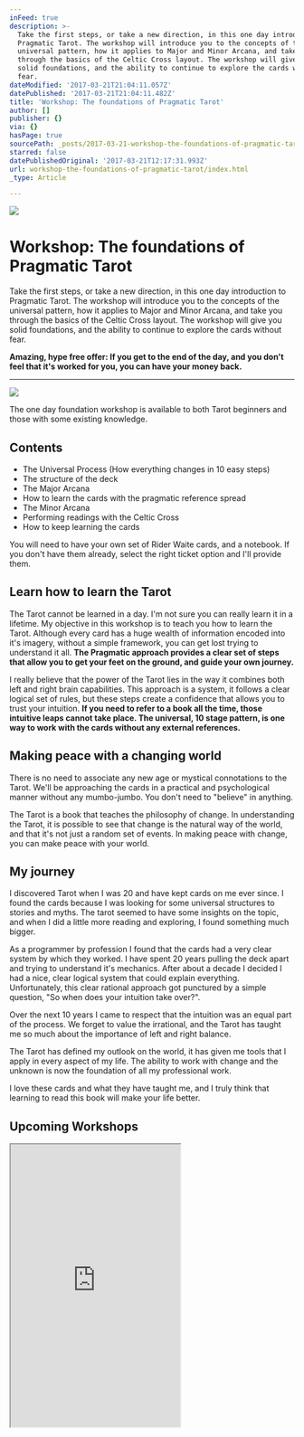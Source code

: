 ```yaml
---
inFeed: true
description: >-
  Take the first steps, or take a new direction, in this one day introduction to
  Pragmatic Tarot. The workshop will introduce you to the concepts of the
  universal pattern, how it applies to Major and Minor Arcana, and take you
  through the basics of the Celtic Cross layout. The workshop will give you
  solid foundations, and the ability to continue to explore the cards without
  fear.
dateModified: '2017-03-21T21:04:11.057Z'
datePublished: '2017-03-21T21:04:11.482Z'
title: 'Workshop: The foundations of Pragmatic Tarot'
author: []
publisher: {}
via: {}
hasPage: true
sourcePath: _posts/2017-03-21-workshop-the-foundations-of-pragmatic-tarot.md
starred: false
datePublishedOriginal: '2017-03-21T12:17:31.993Z'
url: workshop-the-foundations-of-pragmatic-tarot/index.html
_type: Article

---
```

![](https://the-grid-user-content.s3-us-west-2.amazonaws.com/a5defa0f-d362-4e40-9ff3-117d1c1bddfc.jpg)

# Workshop: The foundations of Pragmatic Tarot

Take the first steps, or take a new direction, in this one day introduction to Pragmatic Tarot. The workshop will introduce you to the concepts of the universal pattern, how it applies to Major and Minor Arcana, and take you through the basics of the Celtic Cross layout. The workshop will give you solid foundations, and the ability to continue to explore the cards without fear.

**Amazing, hype free offer: If you get to the end of the day, and you don't feel that it's worked for you, you can have your money back.**

---

![](https://the-grid-user-content.s3-us-west-2.amazonaws.com/6fbe4700-f5e2-4102-99c5-46ef53e32061.jpg)

The one day foundation workshop is available to both Tarot beginners and those with some existing knowledge.

## Contents

* The Universal Process (How everything changes in 10 easy steps)
* The structure of the deck
* The Major Arcana
* How to learn the cards with the pragmatic reference spread
* The Minor Arcana
* Performing readings with the Celtic Cross
* How to keep learning the cards

You will need to have your own set of Rider Waite cards, and a notebook. If you don't have them already, select the right ticket option and I'll provide them.

## Learn how to learn the Tarot

The Tarot cannot be learned in a day. I'm not sure you can really learn it in a lifetime. My objective in this workshop is to teach you how to learn the Tarot. Although every card has a huge wealth of information encoded into it's imagery, without a simple framework, you can get lost trying to understand it all. **The Pragmatic approach provides a clear set of steps that allow you to get your feet on the ground, and guide your own journey.**

I really believe that the power of the Tarot lies in the way it combines both left and right brain capabilities. This approach is a system, it follows a clear logical set of rules, but these steps create a confidence that allows you to trust your intuition. **If you need to refer to a book all the time, those intuitive leaps cannot take place. The universal, 10 stage pattern, is one way to work with the cards without any external references.**

## Making peace with a changing world

There is no need to associate any new age or mystical connotations to the Tarot. We'll be approaching the cards in a practical and psychological manner without any mumbo-jumbo. You don't need to "believe" in anything.

The Tarot is a book that teaches the philosophy of change. In understanding the Tarot, it is possible to see that change is the natural way of the world, and that it's not just a random set of events. In making peace with change, you can make peace with your world.

## My journey

I discovered Tarot when I was 20 and have kept cards on me ever since. I found the cards because I was looking for some universal structures to stories and myths. The tarot seemed to have some insights on the topic, and when I did a little more reading and exploring, I found something much bigger.

As a programmer by profession I found that the cards had a very clear system by which they worked. I have spent 20 years pulling the deck apart and trying to understand it's mechanics. After about a decade I decided I had a nice, clear logical system that could explain everything. Unfortunately, this clear rational approach got punctured by a simple question, "So when does your intuition take over?".

Over the next 10 years I came to respect that the intuition was an equal part of the process. We forget to value the irrational, and the Tarot has taught me so much about the importance of left and right balance.

The Tarot has defined my outlook on the world, it has given me tools that I apply in every aspect of my life. The ability to work with change and the unknown is now the foundation of all my professional work.

I love these cards and what they have taught me, and I truly think that learning to read this book will make your life better.

## Upcoming Workshops

<iframe src="https://the-grid.github.io/ed-userhtml/?g=eJx9UF1vgzAM_CuWpe1pLdAPrYKm0972N9JgwCJNUDCU7tcv0FbTXvYS2eec73zHvtMOuFR49r7F0zGZgdOx5BF6uVlSeOVSmjxL05cChCZZacu1yy1VUkQCV0FfCPpgFCYJjeTkHFhobfx6aBNh05L0q0ik4LT9oCi23aa77PCeZpvta6BKkZhWEJZNZx9KCgpThIa4bkTh7hCbxYbC2QfCGF0aun_6LS861OyerP0TeDBj35vgrWVXK9SDeARtrb9K0C4uCeTMTaGEgeYc7nf9SaLyTlaVvrC95V9kR4rH6Tf4DKxtAcu052_Ks003FdDpsoxSMblughT2M3Y3lC_zf3OF6CAqP94f67GNgg" height="500" style=""></iframe>